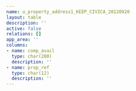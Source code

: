 ```yaml
---
name: u_property_address1_KEEP_CIVICA_20120920
layout: table
description: ''
active: false
relations: []
app_area: ''
columns:
- name: comp_avail
  type: char(200)
  description: ''
- name: prop_ref
  type: char(12)
  description: ''
---
```


